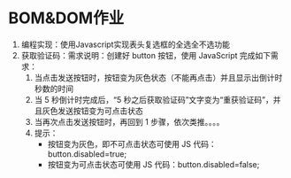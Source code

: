 # BOM&DOM作业
1. 编程实现：使用Javascript实现表头复选框的全选全不选功能
2. 获取验证码：需求说明：创建好 button 按钮，使用 JavaScript 完成如下需求：
   1. 当点击发送按钮时，按钮变为灰色状态（不能再点击）并且显示出倒计时秒数的时间
   2. 当 5 秒倒计时完成后，“5 秒之后获取验证码”文字变为“重获验证码”，并且灰色发送按钮变为可点击状态
   3. 当再次点击发送按钮时，再回到 1 步骤，依次类推。。。。
   4. 提示：
      * 按钮变为灰色，即不可点击状态可使用 JS 代码：button.disabled=true;
      * 按钮变为可点击状态可使用 JS 代码：button.disabled=false;